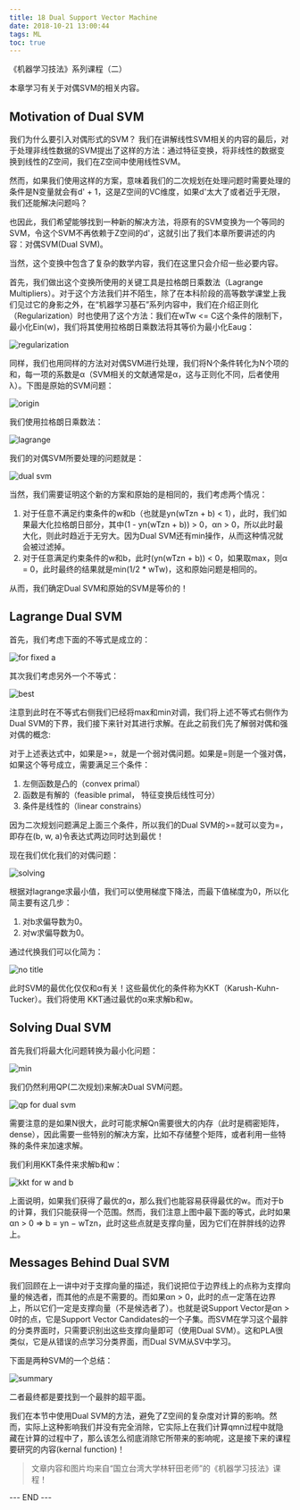 ```yaml
---
title: 18 Dual Support Vector Machine
date: 2018-10-21 13:00:44
tags: ML
toc: true
---
```


《机器学习技法》系列课程（二）

本章学习有关于对偶SVM的相关内容。

<!-- more -->

## Motivation of Dual SVM
我们为什么要引入对偶形式的SVM？
我们在讲解线性SVM相关的内容的最后，对于处理非线性数据的SVM提出了这样的方法：通过特征变换，将非线性的数据变换到线性的Z空间，我们在Z空间中使用线性SVM。

然而，如果我们使用这样的方案，意味着我们的二次规划在处理问题时需要处理的条件是N变量就会有d' + 1，这是Z空间的VC维度，如果d'太大了或者近乎无限，我们还能解决问题吗？

也因此，我们希望能够找到一种新的解决方法，将原有的SVM变换为一个等同的SVM，令这个SVM不再依赖于Z空间的d'，这就引出了我们本章所要讲述的内容：对偶SVM(Dual SVM)。

当然，这个变换中包含了复杂的数学内容，我们在这里只会介绍一些必要内容。

首先，我们做出这个变换所使用的关键工具是拉格朗日乘数法（Lagrange Multipliers）。对于这个方法我们并不陌生，除了在本科阶段的高等数学课堂上我们见过它的身影之外，在“机器学习基石”系列内容中，我们在介绍正则化（Regularization）时也使用了这个方法：我们在wTw <= C这个条件的限制下，最小化Ein(w)，我们将其使用拉格朗日乘数法将其等价为最小化Eaug：

![regularization](1.png) 

同样，我们也用同样的方法对对偶SVM进行处理，我们将N个条件转化为N个项的和，每一项的系数是α（SVM相关的文献通常是α，这与正则化不同，后者使用λ）。下图是原始的SVM问题：

![origin](2.png) 

我们使用拉格朗日乘数法：

![lagrange](3.png) 

我们的对偶SVM所要处理的问题就是：

![dual svm](4.png) 

当然，我们需要证明这个新的方案和原始的是相同的，我们考虑两个情况：

1. 对于任意不满足约束条件的w和b（也就是yn(wTzn + b) < 1），此时，我们如果最大化拉格朗日部分，其中(1 - yn(wTzn + b)) > 0，αn > 0，所以此时最大化，则此时趋近于无穷大。因为Dual SVM还有min操作，从而这种情况就会被过滤掉。
2. 对于任意满足约束条件的w和b，此时(yn(wTzn + b)) < 0，如果取max，则α = 0，此时最终的结果就是min(1/2 * wTw)，这和原始问题是相同的。

从而，我们确定Dual SVM和原始的SVM是等价的！


## Lagrange Dual SVM
首先，我们考虑下面的不等式是成立的：

![for fixed a](5.png) 

其次我们考虑另外一个不等式：

![best](6.png) 

注意到此时在不等式右侧我们已经将max和min对调，我们将上述不等式右侧作为Dual SVM的下界，我们接下来针对其进行求解。在此之前我们先了解弱对偶和强对偶的概念:

对于上述表达式中，如果是>=，就是一个弱对偶问题。如果是=则是一个强对偶，如果这个等号成立，需要满足三个条件：
1. 左侧函数是凸的（convex primal）
2. 函数是有解的（feasible primal， 特征变换后线性可分）
3. 条件是线性的（linear constrains）

因为二次规划问题满足上面三个条件，所以我们的Dual SVM的>=就可以变为=，即存在(b, w, a)令表达式两边同时达到最优！

现在我们优化我们的对偶问题：

![solving](7.png) 

根据对lagrange求最小值，我们可以使用梯度下降法，而最下值梯度为0，所以化简主要有这几步：

1. 对b求偏导数为0。
2. 对w求偏导数为0。

通过代换我们可以化简为：

![no title](8.png) 

此时SVM的最优化仅仅和α有关！这些最优化的条件称为KKT（Karush-Kuhn-Tucker）。我们将使用
KKT通过最优的α来求解b和w。


## Solving Dual SVM
首先我们将最大化问题转换为最小化问题：

![min](10.png) 

我们仍然利用QP(二次规划)来解决Dual SVM问题。

![qp for dual svm](9.png) 

需要注意的是如果N很大，此时可能求解Qn需要很大的内存（此时是稠密矩阵，dense），因此需要一些特别的解决方案，比如不存储整个矩阵，或者利用一些特殊的条件来加速求解。

我们利用KKT条件来求解b和w：

![kkt for w and b](11.png) 

上面说明，如果我们获得了最优的α，那么我们也能容易获得最优的w。而对于b的计算，我们只能获得一个范围。然而，我们注意上图中最下面的等式，此时如果αn > 0 ⇒ b = yn − wTzn，此时这些点就是支撑向量，因为它们在胖胖线的边界上。

## Messages Behind Dual SVM
我们回顾在上一讲中对于支撑向量的描述，我们说把位于边界线上的点称为支撑向量的候选者，而其他的点是不需要的。而如果αn > 0，此时的点一定落在边界上，所以它们一定是支撑向量（不是候选者了）。也就是说Support Vector是αn > 0时的点，它是Support Vector Candidates的一个子集。而SVM在学习这个最胖的分类界面时，只需要识别出这些支撑向量即可（使用Dual SVM）。这和PLA很类似，它是从错误的点学习分类界面，而Dual SVM从SV中学习。

下面是两种SVM的一个总结：

![summary](12.png) 

二者最终都是要找到一个最胖的超平面。

我们在本节中使用Dual SVM的方法，避免了Z空间的复杂度对计算的影响。然而，实际上这种影响我们并没有完全消除，它实际上在我们计算qmn过程中就隐藏在计算的过程中了，那么该怎么彻底消除它所带来的影响呢，这是接下来的课程要研究的内容(kernal function)！




> 文章内容和图片均来自“国立台湾大学林轩田老师”的《机器学习技法》课程！


--- END --- 
